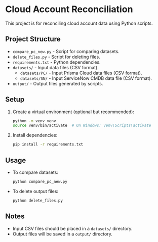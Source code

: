 # Cloud Account Reconciliation

This project is for reconciling cloud account data using Python scripts.

## Project Structure

- `compare_pc_new.py` - Script for comparing datasets.
- `delete_files.py` - Script for deleting files.
- `requirements.txt` - Python dependencies.
- `datasets/` - Input data files (CSV format).
  * `datasets/PC/` - Input Prisma Cloud data files (CSV format).
  * `datasets/SN/` - Input ServiceNow CMDB data file (CSV format).
- `output/` - Output files generated by scripts.

## Setup

1. Create a virtual environment (optional but recommended):
   ```bash
   python -m venv venv
   source venv/bin/activate  # On Windows: venv\Scripts\activate
   ```
2. Install dependencies:
   ```bash
   pip install -r requirements.txt
   ```

## Usage

- To compare datasets:
  ```bash
  python compare_pc_new.py
  ```
- To delete output files:
  ```bash
  python delete_files.py
  ```

## Notes
- Input CSV files should be placed in a `datasets/` directory.
- Output files will be saved in a `output/` directory.

